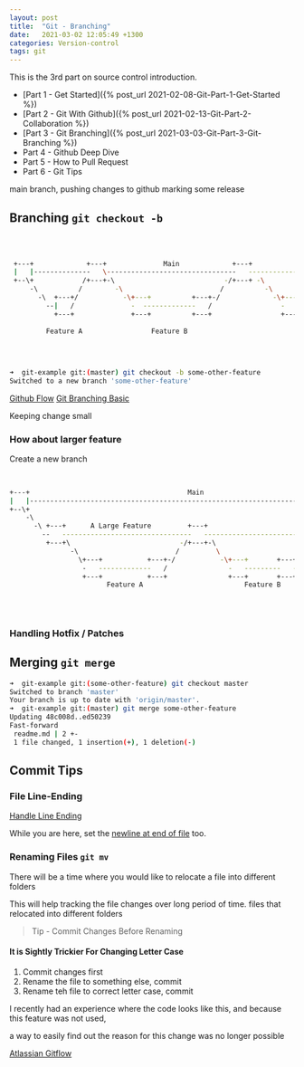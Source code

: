 ```yaml
---
layout: post
title:  "Git - Branching"
date:   2021-03-02 12:05:49 +1300
categories: Version-control
tags: git
---
```


This is the 3rd part on source control introduction.

* [Part 1 - Get Started]({% post_url 2021-02-08-Git-Part-1-Get-Started %})
* [Part 2 - Git With Github]({% post_url 2021-02-13-Git-Part-2-Collaboration %})
* [Part 3 - Git Branching]({% post_url 2021-03-03-Git-Part-3-Git-Branching %})
* Part 4 - Github Deep Dive
* Part 5 - How to Pull Request
* Part 6 - Git Tips

main branch, pushing changes to github
marking some release

## Branching `git checkout -b`

```bash
                                                                                                     
                                                                                                     
                                                                                                     
 +---+             +---+              Main             +---+                                +---+    
 |   |--------------   \--------------------------------   ----------------------------------   |    
 +--\+            /+---+-\                           -/+---+ -\                           -/+---+    
     -\          /        -\                        /          -\                       -/           
       -\  +---+/           -\+---+          +---+-/             -\+---+        +---+ -/             
         --|   /              -  -------------   /                 -   ----------   -/               
           +---+              +---+          +---+                 +---+        +---+                
                                                                                                     
         Feature A                 Feature B                            Feature C                    
                                                                                                     
                                                                                                     
                                                                                                     
```

```bash
➜  git-example git:(master) git checkout -b some-other-feature
Switched to a new branch 'some-other-feature'
```

[Github Flow](https://guides.github.com/introduction/flow/)
[Git Branching Basic](https://git-scm.com/book/en/v2/Git-Branching-Basic-Branching-and-Merging)

Keeping change small

### How about larger feature

Create a new branch 

```bash
                                                                                                   
                                                                                                   
+---+                                       Main                                              +---+
|   |------------------------------------------------------------------------------------------   |
+--\+                                                                                      -/ +---+
    -\                                                                                  --/        
      -\ +---+      A Large Feature         +---+                               +---+ -/           
        --   --------------------------------   ---------------------------------   -/             
         +---+\                           -/+---+-\                          -/ +---+              
               -\                        /         \                      --/                      
                 \+---+           +---+-/           -\+---+       +---+ -/                         
                  -   -------------   /               -   ---------   -/                           
                  +---+           +---+               +---+       +---+                            
                        Feature A                         Feature B                                
                                                                                                   
                                                                                                   
                                                                                                   
```

### Handling Hotfix / Patches

## Merging `git merge`

```bash
➜  git-example git:(some-other-feature) git checkout master 
Switched to branch 'master'
Your branch is up to date with 'origin/master'.
➜  git-example git:(master) git merge some-other-feature 
Updating 48c008d..ed50239
Fast-forward
 readme.md | 2 +-
 1 file changed, 1 insertion(+), 1 deletion(-)
```

## Commit Tips

### File Line-Ending

[Handle Line Ending](https://docs.github.com/en/github/using-git/configuring-git-to-handle-line-endings)

While you are here, set the [newline at end of file](https://thoughtbot.com/blog/no-newline-at-end-of-file) too.

### Renaming Files `git mv`

There will be a time where you would like to relocate a file into different folders 

This will help tracking the file changes over long period of time.
files that relocated into different folders

> Tip - Commit Changes Before Renaming

#### It is Sightly Trickier For Changing Letter Case

1. Commit changes first
1. Rename the file to something else, commit
1. Rename teh file to correct letter case, commit

I recently had an experience where the code looks like this, and because this feature was not used,

a way to easily find out the reason for this change was no longer possible


[Atlassian Gitflow](https://www.atlassian.com/git/tutorials/comparing-workflows/gitflow-workflow#:~:text=Gitflow%20Workflow%20is%20a%20Git,designed%20around%20the%20project%20release.)
